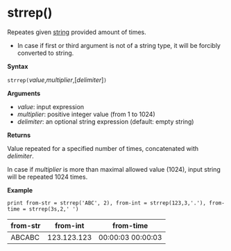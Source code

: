 # strrep()

Repeates given [string](./scalar-data-types/string.md) provided amount of times.

* In case if first or third argument is not of a string type, it will be forcibly converted to string.

**Syntax**

`strrep(`*value*,*multiplier*,[*delimiter*]`)`

**Arguments**

* *value*: input expression
* *multiplier*: positive integer value (from 1 to 1024)
* *delimiter*: an optional string expression (default: empty string)

**Returns**

Value repeated for a specified number of times, concatenated with *delimiter*.

In case if *multiplier* is more than maximal allowed value (1024), input string will be repeated 1024 times.
 
**Example**

```kusto
print from-str = strrep('ABC', 2), from-int = strrep(123,3,'.'), from-time = strrep(3s,2,' ')
```

|from-str|from-int|from-time|
|---|---|---|
|ABCABC|123.123.123|00:00:03 00:00:03|


